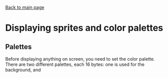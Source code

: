 [Back to main page](https://normalgamer.github.io/NES-Development/)

# Displaying sprites and color palettes

## Palettes

Before displaying anything on screen, you need to set the color palette. There are two different palettes, each 16 bytes: one is used for the background, and 
